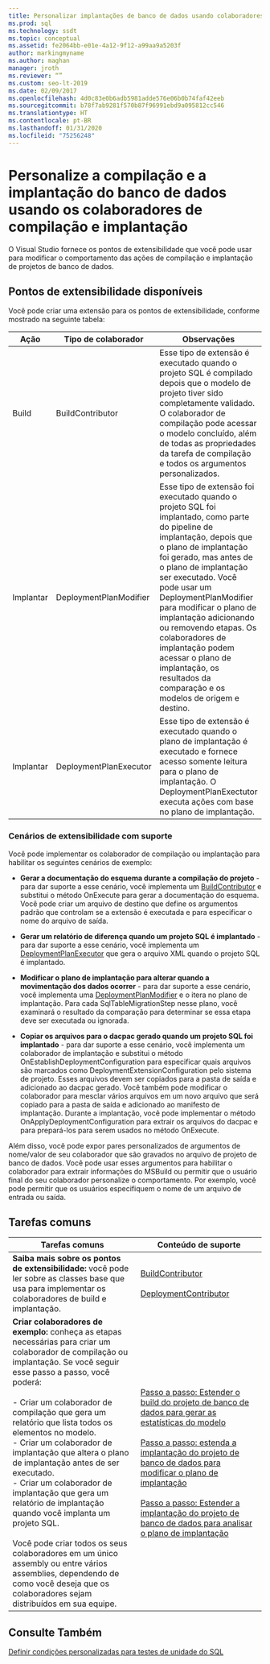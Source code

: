 ```yaml
---
title: Personalizar implantações de banco de dados usando colaboradores de implantação
ms.prod: sql
ms.technology: ssdt
ms.topic: conceptual
ms.assetid: fe2064bb-e01e-4a12-9f12-a99aa9a5203f
author: markingmyname
ms.author: maghan
manager: jroth
ms.reviewer: “”
ms.custom: seo-lt-2019
ms.date: 02/09/2017
ms.openlocfilehash: 4d0c83e0b6adb5981adde576e06b0b74faf42eeb
ms.sourcegitcommit: b78f7ab9281f570b87f96991ebd9a095812cc546
ms.translationtype: HT
ms.contentlocale: pt-BR
ms.lasthandoff: 01/31/2020
ms.locfileid: "75256248"
---
```

# <a name="customize-database-build-and-deployment-by-using-build-and-deployment-contributors"></a>Personalize a compilação e a implantação do banco de dados usando os colaboradores de compilação e implantação

O Visual Studio fornece os pontos de extensibilidade que você pode usar para modificar o comportamento das ações de compilação e implantação de projetos de banco de dados.  
  
## <a name="available-extensibility-points"></a>Pontos de extensibilidade disponíveis  
Você pode criar uma extensão para os pontos de extensibilidade, conforme mostrado na seguinte tabela:  
  
|**Ação**|**Tipo de colaborador**|**Observações**|  
|--------------|------------------------|-------------|  
|Build|BuildContributor|Esse tipo de extensão é executado quando o projeto SQL é compilado depois que o modelo de projeto tiver sido completamente validado. O colaborador de compilação pode acessar o modelo concluído, além de todas as propriedades da tarefa de compilação e todos os argumentos personalizados.|  
|Implantar|DeploymentPlanModifier|Esse tipo de extensão foi executado quando o projeto SQL foi implantado, como parte do pipeline de implantação, depois que o plano de implantação foi gerado, mas antes de o plano de implantação ser executado. Você pode usar um DeploymentPlanModifier para modificar o plano de implantação adicionando ou removendo etapas. Os colaboradores de implantação podem acessar o plano de implantação, os resultados da comparação e os modelos de origem e destino.|  
|Implantar|DeploymentPlanExecutor|Esse tipo de extensão é executado quando o plano de implantação é executado e fornece acesso somente leitura para o plano de implantação. O DeploymentPlanExectutor executa ações com base no plano de implantação.|  
  
### <a name="supported-extensibility-scenarios"></a>Cenários de extensibilidade com suporte  
Você pode implementar os colaborador de compilação ou implantação para habilitar os seguintes cenários de exemplo:  
  
-   **Gerar a documentação do esquema durante a compilação do projeto** - para dar suporte a esse cenário, você implementa um [BuildContributor](https://msdn.microsoft.com/library/microsoft.sqlserver.dac.deployment.buildcontributor.aspx) e substitui o método OnExecute para gerar a documentação do esquema. Você pode criar um arquivo de destino que define os argumentos padrão que controlam se a extensão é executada e para especificar o nome do arquivo de saída.  
  
-   **Gerar um relatório de diferença quando um projeto SQL é implantado** - para dar suporte a esse cenário, você implementa um [DeploymentPlanExecutor](https://msdn.microsoft.com/library/microsoft.sqlserver.dac.deployment.deploymentplanexecutor.aspx) que gera o arquivo XML quando o projeto SQL é implantado.  
  
-   **Modificar o plano de implantação para alterar quando a movimentação dos dados ocorrer** - para dar suporte a esse cenário, você implementa uma [DeploymentPlanModifier](https://msdn.microsoft.com/library/microsoft.sqlserver.dac.deployment.deploymentplanmodifier.aspx) e o itera no plano de implantação. Para cada SqlTableMigrationStep nesse plano, você examinará o resultado da comparação para determinar se essa etapa deve ser executada ou ignorada.  
  
-   **Copiar os arquivos para o dacpac gerado quando um projeto SQL foi implantado** - para dar suporte a esse cenário, você implementa um colaborador de implantação e substitui o método OnEstablishDeploymentConfiguration para especificar quais arquivos são marcados como DeploymentExtensionConfiguration pelo sistema de projeto. Esses arquivos devem ser copiados para a pasta de saída e adicionado ao dacpac gerado. Você também pode modificar o colaborador para mesclar vários arquivos em um novo arquivo que será copiado para a pasta de saída e adicionado ao manifesto de implantação. Durante a implantação, você pode implementar o método OnApplyDeploymentConfiguration para extrair os arquivos do dacpac e para prepará-los para serem usados no método OnExecute.  
  
Além disso, você pode expor pares personalizados de argumentos de nome/valor de seu colaborador que são gravados no arquivo de projeto de banco de dados. Você pode usar esses argumentos para habilitar o colaborador para extrair informações do MSBuild ou permitir que o usuário final do seu colaborador personalize o comportamento. Por exemplo, você pode permitir que os usuários especifiquem o nome de um arquivo de entrada ou saída.  
  
## <a name="common-tasks"></a>Tarefas comuns  
  
|**Tarefas comuns**|**Conteúdo de suporte**|  
|--------------------|--------------------------|  
|**Saiba mais sobre os pontos de extensibilidade:** você pode ler sobre as classes base que usa para implementar os colaboradores de build e implantação.|[BuildContributor](https://msdn.microsoft.com/library/microsoft.sqlserver.dac.deployment.buildcontributor.aspx)<br /><br />[DeploymentContributor](https://msdn.microsoft.com/library/microsoft.sqlserver.dac.deployment.deploymentcontributor.aspx)|  
|**Criar colaboradores de exemplo:** conheça as etapas necessárias para criar um colaborador de compilação ou implantação. Se você seguir esse passo a passo, você poderá:<br /><br />-   Criar um colaborador de compilação que gera um relatório que lista todos os elementos no modelo.<br />-   Criar um colaborador de implantação que altera o plano de implantação antes de ser executado.<br />-   Criar um colaborador de implantação que gera um relatório de implantação quando você implanta um projeto SQL.<br /><br />Você pode criar todos os seus colaboradores em um único assembly ou entre vários assemblies, dependendo de como você deseja que os colaboradores sejam distribuídos em sua equipe.|[Passo a passo: Estender o build do projeto de banco de dados para gerar as estatísticas do modelo](../ssdt/walkthrough-extend-database-project-build-to-generate-model-statistics.md)<br /><br />[Passo a passo: estenda a implantação do projeto de banco de dados para modificar o plano de implantação](../ssdt/walkthrough-extend-database-project-deployment-to-modify-the-deployment-plan.md)<br /><br />[Passo a passo: Estender a implantação do projeto de banco de dados para analisar o plano de implantação](../ssdt/walkthrough-extend-database-project-deployment-to-analyze-the-deployment-plan.md)|  
  
## <a name="see-also"></a>Consulte Também  
[Definir condições personalizadas para testes de unidade do SQL](https://msdn.microsoft.com/library/jj860449(v=vs.103).aspx)  
  
